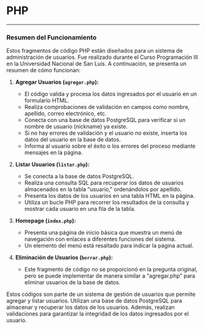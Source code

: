 # PHP
---

### Resumen del Funcionamiento

Estos fragmentos de código PHP están diseñados para un sistema de administración de usuarios. Fue realizado durante el Curso Programación III en la Universidad Nacional de San Luis.
A continuación, se presenta un resumen de cómo funcionan:

1. **Agregar Usuarios (`agregar.php`):**

   - El código valida y procesa los datos ingresados por el usuario en un formulario HTML.
   - Realiza comprobaciones de validación en campos como nombre, apellido, correo electrónico, etc.
   - Conecta con una base de datos PostgreSQL para verificar si un nombre de usuario (nickname) ya existe.
   - Si no hay errores de validación y el usuario no existe, inserta los datos del usuario en la base de datos.
   - Informa al usuario sobre el éxito o los errores del proceso mediante mensajes en la página.

2. **Listar Usuarios (`listar.php`):**

   - Se conecta a la base de datos PostgreSQL.
   - Realiza una consulta SQL para recuperar los datos de usuarios almacenados en la tabla "usuario," ordenándolos por apellido.
   - Presenta los datos de los usuarios en una tabla HTML en la página.
   - Utiliza un bucle PHP para recorrer los resultados de la consulta y mostrar cada usuario en una fila de la tabla.

3. **Homepage (`index.php`):**

   - Presenta una página de inicio básica que muestra un menú de navegación con enlaces a diferentes funciones del sistema.
   - Un elemento del menú está resaltado para indicar la página actual.

4. **Eliminación de Usuarios (`borrar.php`):**

   - Este fragmento de código no se proporcionó en la pregunta original, pero se puede implementar de manera similar a "agregar.php" para eliminar usuarios de la base de datos.

Estos códigos son parte de un sistema de gestión de usuarios que permite agregar y listar usuarios. Utilizan una base de datos PostgreSQL para almacenar y recuperar los datos de los usuarios. Además, realizan validaciones para garantizar la integridad de los datos ingresados por el usuario.

